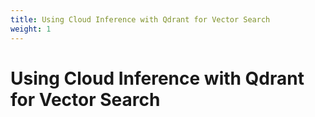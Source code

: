 ```yaml
---
title: Using Cloud Inference with Qdrant for Vector Search
weight: 1
---
```

# Using Cloud Inference with Qdrant for Vector Search

